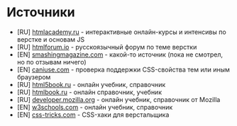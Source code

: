# Источники

- [RU] [htmlacademy.ru](https://htmlacademy.ru/) - интерактивные онлайн-курсы и интенсивы по верстке и основам JS
- [RU] [htmlforum.io](https://htmlforum.io/) - русскоязычный форум по теме верстки
- [EN] [smashingmagazine.com](https://www.smashingmagazine.com/) - какой-то источник (пока не смотрел, но по отзывам ничего)
- [EN] [caniuse.com](https://caniuse.com/) - проверка поддержки CSS-свойства тем или иным браузером
- [RU] [html5book.ru](https://html5book.ru/) - онлайн учебник, справочник
- [RU] [htmlbook.ru](http://htmlbook.ru/) - онлайн справочник, учебник
- [RU] [developer.mozilla.org](https://developer.mozilla.org/ru/) - онлайн учебник, справочник от Mozilla
- [EN] [w3schools.com](https://www.w3schools.com/) - онлайн учебник, справочник
- [EN] [css-tricks.com](https://css-tricks.com/) - CSS-хаки для верстальщика